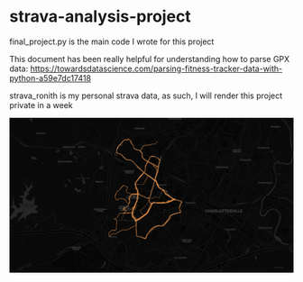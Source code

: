 # strava-analysis-project

final_project.py is the main code I wrote for this project

This document has been really helpful for understanding how to parse GPX data: https://towardsdatascience.com/parsing-fitness-tracker-data-with-python-a59e7dc17418

strava_ronith is my personal strava data, as such, I will render this project private in a week



![Alt text](personal-heatmap.png)
